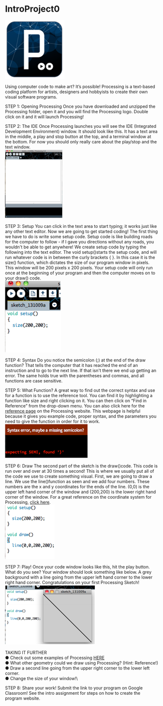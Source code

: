 # IntroProject0

![Image 0](/Images/IntroProject0-0.PNG)


Using computer code to make art?
It’s possible! Processing is a
text-based coding platform for
artists, designers and hobbyists to
create their own visual software
programs.

STEP 1: Opening Processing
Once you have downloaded and unzipped the Processing folder, open it and you will find the
Processing logo. Double click on it and it will launch Processing!


STEP 2: The IDE
Once Processing launches you will see the IDE (Integrated Development Environment)
window. It should look like this. It has a text area in the middle, a play and stop button at the
top, and a terminal window at the bottom. For now you should only really care about the
play/stop and the text window.\
![Image 1](/Images/IntroProject0-1.PNG)

STEP 3: Setup
You can click in the text area to start typing; it works just like any other text editor. Now
we are going to get started coding! The first thing we have to do is write some setup
code. Setup code is like building roads for the computer to follow - if I gave you
directions without any roads, you wouldn't be able to get anywhere! We create setup
code by typing the following into the text editor. The void setup()starts the setup
code, and will run whatever code is in between the curly brackets { }. In this case it is
the size() function, which dictates the size of our program window in pixels. This
window will be 200 pixels x 200 pixels. Your setup code will only run once at the
beginning of your program and then the computer moves on to your draw() code.\
![Image 2](/Images/IntroProject0-2.PNG)

STEP 4: Syntax
Do you notice the semicolon (;) at the end of the draw function? That tells the computer
that it has reached the end of an instruction and to go to the next line. If that isn't there
we end up getting an error. The same holds true with the parentheses and commas, and
all functions are case sensitive.

STEP 5: What Function?
A great way to find out the correct syntax and use for a function is to use the
reference tool. You can find it by highlighting a function like size and right
clicking on it. You can then click on “Find in Reference” from the drop-down
menu. You can also click here for the [reference page](https://processing.org/reference/) on the Processing website.
This webpage is helpful because it gives you example code, proper syntax, and
the parameters you need to give the function in order for it to work.\
![Image 3](/Images/IntroProject0-3.PNG)

STEP 6: Draw
The second part of the sketch is the draw()code. This code is run over and over at 30
times a second! This is where we usually put all of the code we use to create something
visual. First, we are going to draw a line. We use the line()function as seen and we add
four numbers. These numbers are the x and y coordinates for the ends of the line. (0,0) is the
upper left hand corner of the window and (200,200) is the lower right hand corner of the
window. For a great reference on the coordinate system for Processing, [click here](https://processing.org/tutorials/drawing/).\
![Image 4](/Images/IntroProject0-4.PNG)

STEP 7: Play!
Once your code window looks like this, hit the play button. What do you see?
Your window should look something like below. A grey background with a line
going from the upper left hand corner to the lower right hand corner.
Congratulations on your first Processing Sketch!\
![Image 5](/Images/IntroProject0-5.PNG)


TAKING IT FURTHER\
● Check out some examples of Processing [HERE](www.processing.org/exhibition/)\
● What other geometry could we draw using Processing? (Hint: Reference!)\
● Draw a second line going from the upper right corner to the lower left corner.\
● Change the size of your window!\


STEP 8: Share your work!
Submit the link to your program on Google Classroom! See the intro assignment for steps on how to create the program website. 
